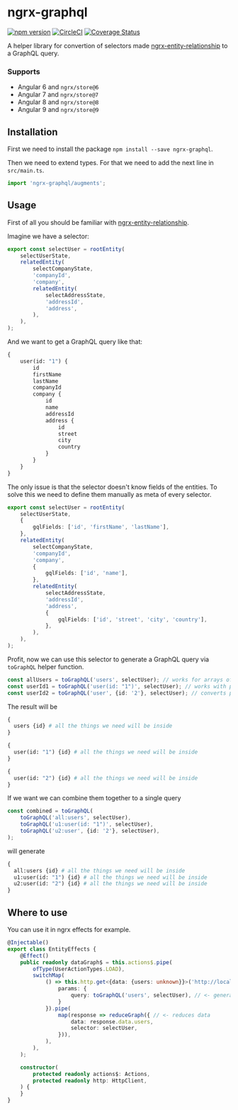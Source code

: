 # ngrx-graphql

[![npm version](https://badge.fury.io/js/ngrx-graphql.svg)](https://badge.fury.io/js/ngrx-graphql)
[![CircleCI](https://circleci.com/gh/satanTime/ngrx-graphql.svg?style=shield)](https://app.circleci.com/pipelines/github/satanTime/ngrx-graphql)
[![Coverage Status](https://coveralls.io/repos/github/satanTime/ngrx-graphql/badge.svg?branch=master)](https://coveralls.io/github/satanTime/ngrx-graphql?branch=master)

A helper library for convertion of selectors made [ngrx-entity-relationship](https://www.npmjs.com/package/ngrx-entity-relationship) to a GraphQL query.

### Supports
- Angular 6 and `ngrx/store@6`
- Angular 7 and `ngrx/store@7`
- Angular 8 and `ngrx/store@8`
- Angular 9 and `ngrx/store@9`

## Installation

First we need to install the package `npm install --save ngrx-graphql`.

Then we need to extend types. For that we need to add the next line in `src/main.ts`.
```typescript
import 'ngrx-graphql/augments';
```

## Usage

First of all you should be familiar with [ngrx-entity-relationship](https://www.npmjs.com/package/ngrx-entity-relationship).

Imagine we have a selector:
```typescript
export const selectUser = rootEntity(
    selectUserState,
    relatedEntity(
        selectCompanyState,
        'companyId',
        'company',
        relatedEntity(
            selectAddressState,
            'addressId',
            'address',
        ),
    ),
);
```

And we want to get a GraphQL query like that:
```graphql
{
    user(id: "1") {
        id
        firstName
        lastName
        companyId
        company {
            id
            name
            addressId
            address {
                id
                street
                city
                country
            }
        }
    }
}
```

The only issue is that the selector doesn't know fields of the entities.
To solve this we need to define them manually as meta of every selector.

```typescript
export const selectUser = rootEntity(
    selectUserState,
    {
        gqlFields: ['id', 'firstName', 'lastName'],
    },
    relatedEntity(
        selectCompanyState,
        'companyId',
        'company',
        {
            gqlFields: ['id', 'name'],
        },
        relatedEntity(
            selectAddressState,
            'addressId',
            'address',
            {
                gqlFields: ['id', 'street', 'city', 'country'],
            },
        ),
    ),
);
```

Profit, now we can use this selector to generate a GraphQL query via `toGraphQL` helper function.
```typescript
const allUsers = toGraphQL('users', selectUser); // works for arrays of entities
const userId1 = toGraphQL('user(id: "1")', selectUser); // works with parameters
const userId2 = toGraphQL('user', {id: '2'}, selectUser); // converts parameters
```
The result will be
```graphql
{
  users {id} # all the things we need will be inside
}
```
```graphql
{
  user(id: "1") {id} # all the things we need will be inside
}
```
```graphql
{
  user(id: "2") {id} # all the things we need will be inside
}
```
If we want we can combine them together to a single query
```typescript
const combined = toGraphQL(
    toGraphQL('all:users', selectUser),
    toGraphQL('u1:user(id: "1")', selectUser),
    toGraphQL('u2:user', {id: '2'}, selectUser),
);
```
will generate
```graphql
{
  all:users {id} # all the things we need will be inside
  u1:user(id: "1") {id} # all the things we need will be inside
  u2:user(id: "2") {id} # all the things we need will be inside
}
```

## Where to use

You can use it in ngrx effects for example.
```typescript
@Injectable()
export class EntityEffects {
    @Effect()
    public readonly dataGraph$ = this.actions$.pipe(
        ofType(UserActionTypes.LOAD),
        switchMap(
            () => this.http.get<{data: {users: unknown}}>('http://localhost:3000/graphql', {
                params: {
                    query: toGraphQL('users', selectUser), // <- generates query
                }
            }).pipe(
                map(response => reduceGraph({ // <- reduces data
                    data: response.data.users,
                    selector: selectUser,
                })),
            ),
        ),
    );

    constructor(
        protected readonly actions$: Actions,
        protected readonly http: HttpClient,
    ) {
    }
}
```
